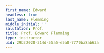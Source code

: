 ```yaml
---
first_name: Edward
headless: true
last_name: Flemming
middle_initial: ''
salutation: Prof.
title: Prof. Edward Flemming
type: instructor
uid: 29b32028-314d-55a5-e5a8-7770ba8ab63a
---
```

